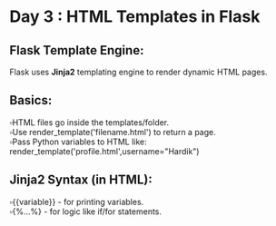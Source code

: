 # Day 3 : HTML Templates in Flask  
  
## Flask Template Engine:  
Flask uses **Jinja2** templating engine to render dynamic HTML pages.  
  
## Basics:  
▫️HTML files go inside the templates/folder.  
▫️Use render_template('filename.html') to return a page.  
▫️Pass Python variables to HTML like:  
    render_template('profile.html',username="Hardik")  
  
## Jinja2 Syntax (in HTML):  
▫️{{variable}} - for printing variables.  
▫️{%...%} - for logic like if/for statements.  